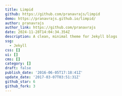 ```yaml
---
title: Limpid
github: https://github.com/pranavrajs/limpid
demo: https://pranavrajs.github.io/limpid/
author: pranavrajs
author_link: https://github.com/pranavrajs
date: 2024-11-28T14:04:34.354Z
description: A clean, minimal theme for Jekyll blogs
ssg:
  - Jekyll
css: []
ui: []
cms: []
category: []
draft: false
publish_date: '2016-06-05T17:18:41Z'
update_date: '2017-03-07T03:51:31Z'
github_star: 6
github_fork: 3
---
```

